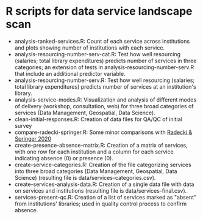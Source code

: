 # R scripts for data service landscape scan

+ analysis-ranked-services.R: Count of each service across institutions and 
plots showing number of institutions with each service.
+ analysis-resourcing-number-serv-cat.R: Test how well resourcing (salaries; 
total library expenditures) predicts number of services in three categories; an 
extension of tests in analysis-resourcing-number-serv.R that include an 
additional predictor variable.
+ analysis-resourcing-number-serv.R: Test how well resourcing (salaries; 
total library expenditures) predicts number of services at an institution's 
library.
+ analysis-service-modes.R: Visualization and analysis of different modes of 
delivery (workshop, consultation, web) for three broad categories of services 
(Data Management, Geospatial, Data Science).
+ clean-initial-responses.R: Creation of data files for QA/QC of initial survey
+ compare-radecki-springer.R: Some minor comparisons with 
[Radecki & Springer 2020](https://doi.org/10.18665/sr.314397)
+ create-presence-absence-matrix.R: Creation of a matrix of services, with one 
row for each institution and a column for each service indicating absence (0) 
or presence (0).
+ create-service-categories.R: Creation of the file categorizing services into 
three broad categories (Data Management, Geospatial, Data Science) (resulting 
file is data/services-categories.csv).
+ create-services-analysis-data.R: Creation of a single data file with data on 
services and institutions (resulting file is data/services-final.csv).
+ services-present-qc.R: Creation of a list of services marked as "absent" from 
institutions' libraries; used in quality control process to confirm absence.